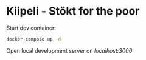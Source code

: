 # Kiipeli - Stökt for the poor

Start dev container:

```bash
docker-compose up -d
```

Open local development server on *localhost:3000*
